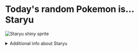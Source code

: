 # Today's random Pokemon is... Staryu

![Staryu shiny sprite](https://raw.githubusercontent.com/PokeAPI/sprites/master/sprites/pokemon/shiny/120.png)

<details>
<summary>Additional info about Staryu</summary>

| srpite type | image |
|------|------|
| back_default | ![Staryu back_default sprite](https://raw.githubusercontent.com/PokeAPI/sprites/master/sprites/pokemon/back/120.png) |
| back_shiny | ![Staryu back_shiny sprite](https://raw.githubusercontent.com/PokeAPI/sprites/master/sprites/pokemon/back/shiny/120.png) |
| front_default | ![Staryu front_default sprite](https://raw.githubusercontent.com/PokeAPI/sprites/master/sprites/pokemon/120.png) | </details>